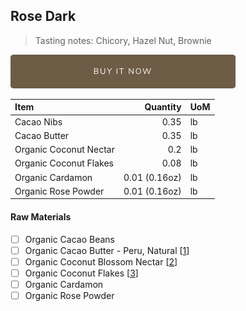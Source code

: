 ## Rose Dark
> Tasting notes: Chicory, Hazel Nut, Brownie

[![Buy Now](/assets/images/buy-now.png "Buy Now")](https://shop.osocra.com/collections/bars/products/22011215)

| Item | Quantity | UoM  |
| :---     | ---:    | :--- |
| Cacao Nibs  | 0.35    | lb    |
| Cacao Butter   | 0.35    | lb    |
| Organic Coconut Nectar     | 0.2      | lb      |
| Organic Coconut Flakes   | 0.08      | lb      |
| Organic Cardamon     | 0.01 (0.16oz)      | lb      |
| Organic Rose Powder   | 0.01 (0.16oz)      | lb      |

#### Raw Materials
- [ ] Organic Cacao Beans
- [ ] Organic Cacao Butter - Peru, Natural [[1](/vendors)]
- [ ] Organic Coconut Blossom Nectar [[2](/vendors)]
- [ ] Organic Coconut Flakes [[3](/vendors)]
- [ ] Organic Cardamon 
- [ ] Organic Rose Powder
